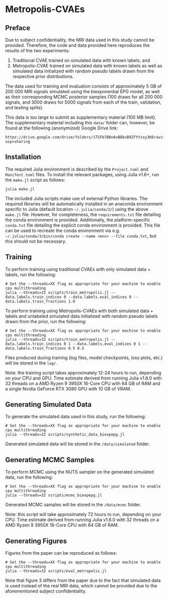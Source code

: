 # Metropolis-CVAEs

## Preface

Due to subject confidentiality, the MRI data used in this study cannot be provided.
Therefore, the code and data provided here reproduces the results of the two experiments:

1. Traditional CVAE trained on simulated data with known labels, and
2. Metropolis-CVAE trained on simulated data with known labels as well as simulated data initialized with random pseudo labels drawn from the respective prior distributions.

The data used for training and evaluation consists of approximately 5 GB of 200 000 MRI signals simulated using the biexponential EPG model, as well as their corresponding MCMC posterior samples (100 draws for all 200 000 signals, and 3000 draws for 5000 signals from each of the train, validation, and testing splits).

This data is too large to submit as supplementary material (100 MB limit).
The supplementary material including this `data/` folder can, however, be found at the following (anonymized) Google Drive link:

    https://drive.google.com/drive/folders/1TSFb7B8nAvB8bvB9ZftYzxy3K6ravsf7?usp=sharing

## Installation

The required Julia environment is described by the `Project.toml` and `Manifest.toml` files.
To install the relevant packages, using Julia v1.6+, run the `make.jl` script as follows:

    julia make.jl

The included Julia scripts make use of external Python libraries.
The required libraries will be automatically installed in an anaconda environment specific to Julia (default location `~/.julia/conda/3/`) using the above `make.jl` file.
However, for completeness, the `requirements.txt` file detailing the conda environment is provided.
Additionally, the platform-specific `conda.txt` file detailing the explicit conda environment is provided.
This file can be used to recreate the conda environment via e.g. `~/.julia/conda/3/bin/conda create --name <env> --file conda.txt`, but this should not be necessary.

## Training

To perform training using traditional CVAEs with only simulated data + labels, run the following:

    # Set the --threads=XX flag as appropriate for your machine to enable cpu multithreading
    julia --threads=32 scripts/train_metropolis.jl --data.labels.train_indices 0 --data.labels.eval_indices 0 --data.labels.train_fractions 1.0

To perform training using Metropolis-CVAEs with both simulated data + labels and unlabeled simulated data initialized with random pseudo labels drawn from the prior, run the following:

    # Set the --threads=XX flag as appropriate for your machine to enable cpu multithreading
    julia --threads=32 scripts/train_metropolis.jl --data.labels.train_indices 0 1 --data.labels.eval_indices 0 1 --data.labels.train_fractions 0.5 0.5

Files produced during training (log files, model checkpoints, loss plots, etc.) will be stored in the `log/`.

Note: the training script takes approximately 12-24 hours to run, depending on your CPU and GPU.
Time estimate derived from running Julia v1.6.0 with 32 threads on a AMD Ryzen 9 3950X 16-Core CPU with 64 GB of RAM and a single Nvidia GeForce RTX 3080 GPU with 10 GB of VRAM.

## Generating Simulated Data

To generate the simulated data used in this study, run the following:

    # Set the --threads=XX flag as appropriate for your machine to enable cpu multithreading
    julia --threads=32 scripts/synthetic_data_biexpepg.jl

Generated simulated data will be stored in the `/data/simulated` folder.

## Generating MCMC Samples

To perform MCMC using the NUTS sampler on the generated simulated data, run the following:

    # Set the --threads=XX flag as appropriate for your machine to enable cpu multithreading
    julia --threads=32 scripts/mcmc_biexpepg.jl

Generated MCMC samples will be stored in the `/data/mcmc` folder.

Note: this script will take approximately 72 hours to run, depending on your CPU.
Time estimate derived from running Julia v1.6.0 with 32 threads on a AMD Ryzen 9 3950X 16-Core CPU with 64 GB of RAM.

## Generating Figures

Figures from the paper can be reproduced as follows:

    # Set the --threads=XX flag as appropriate for your machine to enable cpu multithreading
    julia --threads=32 scripts/eval_metropolis.jl

Note that figure 3 differs from the paper due to the fact that simulated data is used instead of the real MRI data, which cannot be provided due to the aforementioned subject confidentiality.

